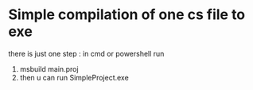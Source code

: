 # Simple compilation of one cs file to exe

there is just one step : in cmd or powershell run 
1) msbuild main.proj
2) then u can run SimpleProject.exe